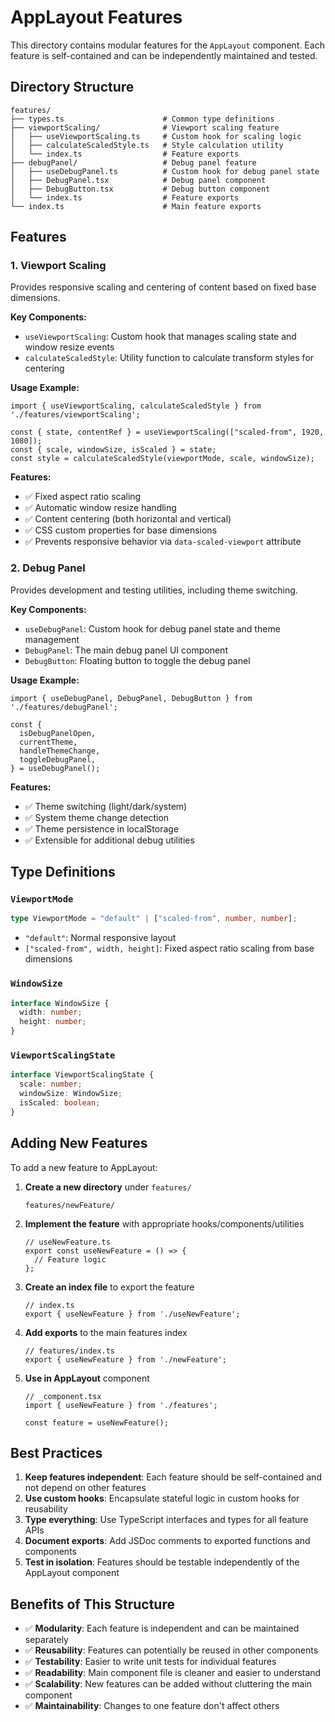 # AppLayout Features

This directory contains modular features for the `AppLayout` component. Each feature is self-contained and can be independently maintained and tested.

## Directory Structure

```
features/
├── types.ts                      # Common type definitions
├── viewportScaling/              # Viewport scaling feature
│   ├── useViewportScaling.ts     # Custom hook for scaling logic
│   ├── calculateScaledStyle.ts   # Style calculation utility
│   └── index.ts                  # Feature exports
├── debugPanel/                   # Debug panel feature
│   ├── useDebugPanel.ts          # Custom hook for debug panel state
│   ├── DebugPanel.tsx            # Debug panel component
│   ├── DebugButton.tsx           # Debug button component
│   └── index.ts                  # Feature exports
└── index.ts                      # Main feature exports
```

## Features

### 1. Viewport Scaling

Provides responsive scaling and centering of content based on fixed base dimensions.

**Key Components:**
- `useViewportScaling`: Custom hook that manages scaling state and window resize events
- `calculateScaledStyle`: Utility function to calculate transform styles for centering

**Usage Example:**
```tsx
import { useViewportScaling, calculateScaledStyle } from './features/viewportScaling';

const { state, contentRef } = useViewportScaling(["scaled-from", 1920, 1080]);
const { scale, windowSize, isScaled } = state;
const style = calculateScaledStyle(viewportMode, scale, windowSize);
```

**Features:**
- ✅ Fixed aspect ratio scaling
- ✅ Automatic window resize handling
- ✅ Content centering (both horizontal and vertical)
- ✅ CSS custom properties for base dimensions
- ✅ Prevents responsive behavior via `data-scaled-viewport` attribute

### 2. Debug Panel

Provides development and testing utilities, including theme switching.

**Key Components:**
- `useDebugPanel`: Custom hook for debug panel state and theme management
- `DebugPanel`: The main debug panel UI component
- `DebugButton`: Floating button to toggle the debug panel

**Usage Example:**
```tsx
import { useDebugPanel, DebugPanel, DebugButton } from './features/debugPanel';

const {
  isDebugPanelOpen,
  currentTheme,
  handleThemeChange,
  toggleDebugPanel,
} = useDebugPanel();
```

**Features:**
- ✅ Theme switching (light/dark/system)
- ✅ System theme change detection
- ✅ Theme persistence in localStorage
- ✅ Extensible for additional debug utilities

## Type Definitions

### `ViewportMode`
```typescript
type ViewportMode = "default" | ["scaled-from", number, number];
```
- `"default"`: Normal responsive layout
- `["scaled-from", width, height]`: Fixed aspect ratio scaling from base dimensions

### `WindowSize`
```typescript
interface WindowSize {
  width: number;
  height: number;
}
```

### `ViewportScalingState`
```typescript
interface ViewportScalingState {
  scale: number;
  windowSize: WindowSize;
  isScaled: boolean;
}
```

## Adding New Features

To add a new feature to AppLayout:

1. **Create a new directory** under `features/`
   ```
   features/newFeature/
   ```

2. **Implement the feature** with appropriate hooks/components/utilities
   ```tsx
   // useNewFeature.ts
   export const useNewFeature = () => {
     // Feature logic
   };
   ```

3. **Create an index file** to export the feature
   ```tsx
   // index.ts
   export { useNewFeature } from './useNewFeature';
   ```

4. **Add exports** to the main features index
   ```tsx
   // features/index.ts
   export { useNewFeature } from './newFeature';
   ```

5. **Use in AppLayout** component
   ```tsx
   // _component.tsx
   import { useNewFeature } from './features';
   
   const feature = useNewFeature();
   ```

## Best Practices

1. **Keep features independent**: Each feature should be self-contained and not depend on other features
2. **Use custom hooks**: Encapsulate stateful logic in custom hooks for reusability
3. **Type everything**: Use TypeScript interfaces and types for all feature APIs
4. **Document exports**: Add JSDoc comments to exported functions and components
5. **Test in isolation**: Features should be testable independently of the AppLayout component

## Benefits of This Structure

- ✅ **Modularity**: Each feature is independent and can be maintained separately
- ✅ **Reusability**: Features can potentially be reused in other components
- ✅ **Testability**: Easier to write unit tests for individual features
- ✅ **Readability**: Main component file is cleaner and easier to understand
- ✅ **Scalability**: New features can be added without cluttering the main component
- ✅ **Maintainability**: Changes to one feature don't affect others

